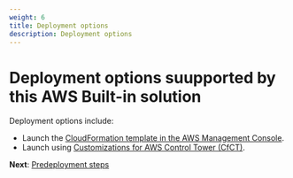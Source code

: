 ```yaml
---
weight: 6
title: Deployment options
description: Deployment options
---
```

# Deployment options suupported by this AWS Built-in solution

Deployment options include:

* Launch the [CloudFormation template in the AWS Management Console](/deployment-steps/index.html#launch-cfn).
* Launch using [Customizations for AWS Control Tower (CfCT)](/deployment-steps/index.html#launch-cfct).

**Next**: [Predeployment steps](/pre-deployment-steps/index.html)